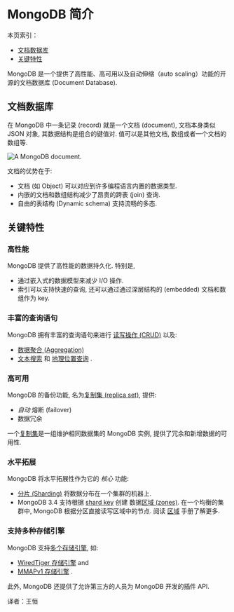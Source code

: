 # MongoDB 简介

本页索引：

* [文档数据库](#文档数据库)
* [关键特性](#关键特性)

MongoDB 是一个提供了高性能、高可用以及自动伸缩（auto scaling）功能的开源的文档数据库 (Document Database).

## 文档数据库

在 MongoDB 中一条记录 (record) 就是一个文档 (document), 文档本身类似 JSON 对象, 其数据结构是组合的键值对. 值可以是其他文档, 数组或者一个文档的数组等.

![](https://docs.mongodb.com/manual/_images/crud-annotated-document.bakedsvg.svg "A MongoDB document.")

文档的优势在于:

* 文档 \(如 Object\) 可以对应到许多编程语言内置的数据类型.
* 内嵌的文档和数组结构减少了昂贵的跨表 (join) 查询.
* 自由的表结构 (Dynamic schema) 支持流畅的多态.

## 关键特性

### 高性能

MongoDB 提供了高性能的数据持久化. 特别是,

* 通过嵌入式的数据模型来减少 I/O 操作.
* 索引可以支持快速的查询, 还可以通过通过深层结构的 (embedded) 文档和数组作为 key.

### 丰富的查询语句

MongoDB 拥有丰富的查询语句来进行 [读写操作 \(CRUD\)](https://docs.mongodb.com/manual/crud/) 以及:

* [数据聚合 (Aggregation)](https://docs.mongodb.com/manual/core/aggregation-pipeline/)
* [文本搜索](https://docs.mongodb.com/manual/text-search/)
  和
  [地理位置查询](https://docs.mongodb.com/manual/tutorial/geospatial-tutorial/)
  .

### 高可用

MongoDB 的备份功能, 名为[复制集 (replica set)](https://docs.mongodb.com/manual/replication/), 提供:

* _自动_ 熔断 (failover)
* 数据冗余

一个[复制集](https://docs.mongodb.com/manual/replication/)是一组维护相同数据集的 MongoDB 实例, 提供了冗余和新增数据的可用性.

### 水平拓展

MongoDB 将水平拓展性作为它的 _核心_ 功能:

* [分片 (Sharding)](https://docs.mongodb.com/manual/sharding/#sharding-introduction)
  将数据分布在一个集群的机器上.
* MongoDB 3.4 支持根据 [shard key](https://docs.mongodb.com/manual/reference/glossary/#term-shard-key) 创建
  数据[区域 (zones)](https://docs.mongodb.com/manual/core/zone-sharding/#zone-sharding). 在一个均衡的集群中, MongoDB 根据分区直接读写区域中的节点. 阅读
  [区域](https://docs.mongodb.com/manual/core/zone-sharding/#zone-sharding)
  手册了解更多.

### 支持多种存储引擎

MongoDB 支持[多个存储引擎](https://docs.mongodb.com/manual/core/storage-engines/), 如:

* [WiredTiger 存储引擎](https://docs.mongodb.com/manual/core/wiredtiger/)
  and
* [MMAPv1 存储引擎](https://docs.mongodb.com/manual/core/mmapv1/)
  .

此外, MongoDB 还提供了允许第三方的人员为 MongoDB 开发的插件 API.

译者：王恒

